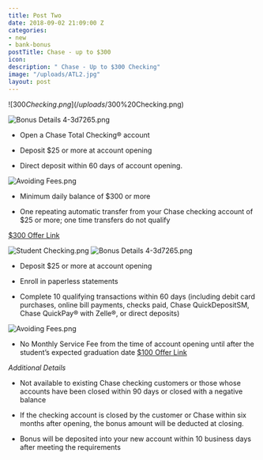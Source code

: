 ```yaml
---
title: Post Two
date: 2018-09-02 21:09:00 Z
categories:
- new
- bank-bonus
postTitle: Chase - up to $300
icon: 
description: " Chase - Up to $300 Checking"
image: "/uploads/ATL2.jpg"
layout: post
---
```


![$300 Checking.png](/uploads/$300%20Checking.png)

![Bonus Details 4-3d7265.png](/uploads/Bonus%20Details%204-3d7265.png)

* Open a Chase Total Checking® account

* Deposit $25 or more at account opening

* Direct deposit within 60 days of account opening.

![Avoiding Fees.png](/uploads/Avoiding%20Fees.png)

* Minimum daily balance of $300 or more

* One repeating automatic transfer from your Chase checking account of $25 or more; one time transfers do not qualify

[$300 Offer Link](https://accounts.chase.com/consumer/banking/extemail?code=GG2669996FX3D9Y1&jp_cmp=rb/59666/ema/LC-NM096/Body_Image_1)

![Student Checking.png](/uploads/Student%20Checking.png)
![Bonus Details 4-3d7265.png](/uploads/Bonus%20Details%204-3d7265.png)

* Deposit $25 or more at account opening

* Enroll in paperless statements

* Complete 10 qualifying transactions within 60 days (including debit card purchases, online bill payments, checks paid, Chase QuickDepositSM, Chase QuickPay® with Zelle®, or direct deposits)

![Avoiding Fees.png](/uploads/Avoiding%20Fees.png)

* No Monthly Service Fee from the time of account opening until after the student’s expected graduation date
[$100 Offer Link](https://www.chase.com/personal/checking/student-checking)

*Additional Details*

* Not available to existing Chase checking customers or those whose accounts have been closed within 90 days or closed with a negative balance

* If the checking account is closed by the customer or Chase within six months after opening, the bonus amount will be deducted at closing.

* Bonus will be deposited into your new account within 10 business days after meeting the requirements